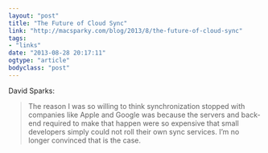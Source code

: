 ```yaml
---
layout: "post"
title: "The Future of Cloud Sync"
link: "http://macsparky.com/blog/2013/8/the-future-of-cloud-sync"
tags: 
- "links"
date: "2013-08-28 20:17:11"
ogtype: "article"
bodyclass: "post"
---
```


David Sparks:

> The reason I was so willing to think synchronization stopped with companies like Apple and Google was because the servers and back-end required to make that happen were so expensive that small developers simply could not roll their own sync services. I’m no longer convinced that is the case.
> 
>